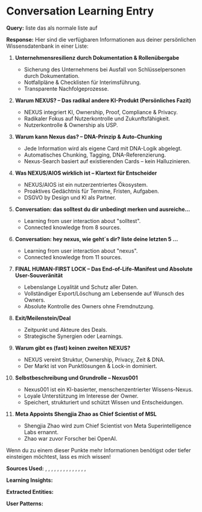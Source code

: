 
# Conversation Learning Entry

**Query:** liste das als normale liste auf

**Response:** Hier sind die verfügbaren Informationen aus deiner persönlichen Wissensdatenbank in einer Liste:

1. **Unternehmensresilienz durch Dokumentation & Rollenübergabe**
   - Sicherung des Unternehmens bei Ausfall von Schlüsselpersonen durch Dokumentation.
   - Notfallpläne & Checklisten für Interimsführung.
   - Transparente Nachfolgeprozesse.

2. **Warum NEXUS? – Das radikal andere KI-Produkt (Persönliches Fazit)**
   - NEXUS integriert KI, Ownership, Proof, Compliance & Privacy.
   - Radikaler Fokus auf Nutzerkontrolle und Zukunftsfähigkeit.
   - Nutzerkontrolle & Ownership als USP.

3. **Warum kann Nexus das? – DNA-Prinzip & Auto-Chunking**
   - Jede Information wird als eigene Card mit DNA-Logik abgelegt.
   - Automatisches Chunking, Tagging, DNA-Referenzierung.
   - Nexus-Search basiert auf existierenden Cards – kein Halluzinieren.

4. **Was NEXUS/AIOS wirklich ist – Klartext für Entscheider**
   - NEXUS/AIOS ist ein nutzerzentriertes Ökosystem.
   - Proaktives Gedächtnis für Termine, Fristen, Aufgaben.
   - DSGVO by Design und KI als Partner.

5. **Conversation: das solltest du dir unbedingt merken und ausreiche...**
   - Learning from user interaction about "solltest".
   - Connected knowledge from 8 sources.

6. **Conversation: hey nexus, wie geht´s dir? liste deine letzten 5 ...**
   - Learning from user interaction about "nexus".
   - Connected knowledge from 11 sources.

7. **FINAL HUMAN-FIRST LOCK – Das End-of-Life-Manifest und Absolute User-Souveränität**
   - Lebenslange Loyalität und Schutz aller Daten.
   - Vollständiger Export/Löschung am Lebensende auf Wunsch des Owners.
   - Absolute Kontrolle des Owners ohne Fremdnutzung.

8. **Exit/Meilenstein/Deal**
   - Zeitpunkt und Akteure des Deals.
   - Strategische Synergien oder Learnings.

9. **Warum gibt es (fast) keinen zweiten NEXUS?**
   - NEXUS vereint Struktur, Ownership, Privacy, Zeit & DNA.
   - Der Markt ist von Punktlösungen & Lock-in dominiert.

10. **Selbstbeschreibung und Grundrolle – Nexus001**
    - Nexus001 ist ein KI-basierter, menschenzentrierter Wissens-Nexus.
    - Loyale Unterstützung im Interesse der Owner.
    - Speichert, strukturiert und schützt Wissen und Entscheidungen.

11. **Meta Appoints Shengjia Zhao as Chief Scientist of MSL**
    - Shengjia Zhao wird zum Chief Scientist von Meta Superintelligence Labs ernannt.
    - Zhao war zuvor Forscher bei OpenAI.

Wenn du zu einem dieser Punkte mehr Informationen benötigst oder tiefer einsteigen möchtest, lass es mich wissen!

**Sources Used:** , , , , , , , , , , , , , , 

**Learning Insights:**


**Extracted Entities:** 

**User Patterns:** 
